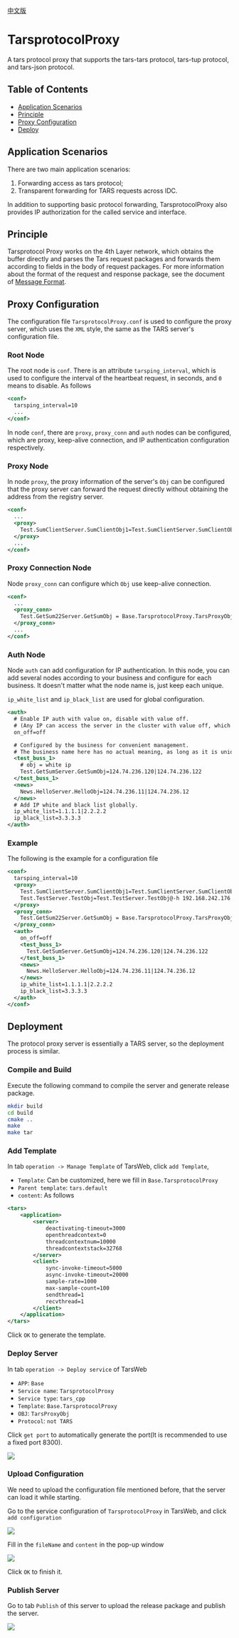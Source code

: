[中文版](README.md)

# TarsprotocolProxy

A tars protocol proxy that supports the tars-tars protocol, tars-tup protocol, and tars-json protocol.

## Table of Contents

- [Application Scenarios](#chapter-1)
- [Principle](#chapter-2)
- [Proxy Configuration](#chapter-3)
- [Deploy](#chapter-4)

## <a id='chapter-1'></a>Application Scenarios

There are two main application scenarios:

1. Forwarding access as tars protocol;
2. Transparent forwarding for TARS requests across IDC.

In addition to supporting basic protocol forwarding, TarsprotocolProxy also provides IP authorization for the called service and interface.

## <a id='chapter-2'></a>Principle

Tarsprotocol Proxy works on the 4th Layer network, which obtains the buffer directly and parses the Tars request packages and forwards them according to fields in the body of request packages. For more information about the format of the request and response package, see the document of [Message Format](https://tarscloud.github.io/TarsDocs_en/base/tars-protocol.html#22-message-format).

## <a id='chapter-3'></a>Proxy Configuration

The configuration file `TarsprotocolProxy.conf` is used to configure the proxy server, which uses the `XML` style, the same as the TARS server's configuration file.

### Root Node

The root node is `conf`. There is an attribute `tarsping_interval`, which is used to configure the interval of the heartbeat request, in seconds, and `0` means to disable. As follows

```xml
<conf>
  tarsping_interval=10
  ...
</conf>
```

In node `conf`, there are `proxy`, `proxy_conn` and `auth` nodes can be configured, which are proxy, keep-alive connection, and IP authentication configuration respectively.

### Proxy Node

In node `proxy`, the proxy information of the server's `Obj` can be configured that the proxy server can forward the request directly without obtaining the address from the registry server.

```xml
<conf>
  ...
  <proxy>
    Test.SumClientServer.SumClientObj1=Test.SumClientServer.SumClientObj@tcp -h 172.16.8.147 -t 60000 -p 10032
  </proxy>
  ...
</conf>
```

### Proxy Connection Node

Node `proxy_conn` can configure which `Obj` use keep-alive connection.

```xml
<conf>
  ...
  <proxy_conn>
    Test.GetSum22Server.GetSumObj = Base.TarsprotocolProxy.TarsProxyObj@tcp -h 172.16.8.115 -t 60000 -p 8888
  </proxy_conn>
  ...
</conf>
```

### Auth Node

Node `auth` can add configuration for IP authentication. In this node, you can add several nodes according to your business and configure for each business. It doesn't matter what the node name is, just keep each unique.

`ip_white_list` and `ip_black_list` are used for global configuration.

```xml
<auth>
  # Enable IP auth with value on, disable with value off.
  # (Any IP can access the server in the cluster with value off, which is normally used in intranet)
  on_off=off

  # Configured by the business for convenient management.
  # The business name here has no actual meaning, as long as it is unique.
  <test_buss_1>
    # obj = white ip
    Test.GetSumServer.GetSumObj=124.74.236.120|124.74.236.122
  </test_buss_1>
  <news>
    News.HelloServer.HelloObj=124.74.236.11|124.74.236.12
  </news>
  # Add IP white and black list globally.
  ip_white_list=1.1.1.1|2.2.2.2
  ip_black_list=3.3.3.3
</auth>
```

### Example

The following is the example for a configuration file

```xml
<conf>
  tarsping_interval=10
  <proxy>
    Test.SumClientServer.SumClientObj1=Test.SumClientServer.SumClientObj@tcp -h 172.16.8.147 -t 60000 -p 10032
    Test.TestServer.TestObj=Test.TestServer.TestObj@-h 192.168.242.176 -p 8888 -t 60000
  </proxy>
  <proxy_conn>
    Test.GetSum22Server.GetSumObj = Base.TarsprotocolProxy.TarsProxyObj@tcp -h 172.16.8.115 -t 60000 -p 8888
  </proxy_conn>
  <auth>
    on_off=off
    <test_buss_1>
      Test.GetSumServer.GetSumObj=124.74.236.120|124.74.236.122
    </test_buss_1>
    <news>
      News.HelloServer.HelloObj=124.74.236.11|124.74.236.12
    </news>
    ip_white_list=1.1.1.1|2.2.2.2
    ip_black_list=3.3.3.3
  </auth>
</conf>
```

## <a id='chapter-4'></a>Deployment

The protocol proxy server is essentially a TARS server, so the deployment process is similar.

### Compile and Build

Execute the following command to compile the server and generate release package.

```sh
mkdir build
cd build
cmake ..
make
make tar
```

### Add Template

In tab `operation -> Manage Template` of TarsWeb, click `add Template`,

- `Template`: Can be customized, here we fill in `Base.TarsprotocolProxy`
- `Parent template`: `tars.default`
- `content`: As follows

```xml
<tars>
	<application>
		<server>
			deactivating-timeout=3000
			openthreadcontext=0
			threadcontextnum=10000
			threadcontextstack=32768
		</server>
		<client>
			sync-invoke-timeout=5000
			async-invoke-timeout=20000
			sample-rate=1000
			max-sample-count=100
			sendthread=1
			recvthread=1
		</client>
	</application>
</tars>
```

Click `OK` to generate the template.

### Deploy Server

In tab `operation -> Deploy service` of TarsWeb

- `APP`: `Base`
- `Service name`: `TarsprotocolProxy`
- `Service type`: `tars_cpp`
- `Template`: `Base.TarsprotocolProxy`
- `OBJ`: `TarsProxyObj`
- `Protocol`: `not TARS`

Click `get port` to automatically generate the port(It is recommended to use a fixed port 8300).

![](docs/images/tars_proxy_deploy_en.png)

### Upload Configuration

We need to upload the configuration file mentioned before, that the server can load it while starting.

Go to the service configuration of `TarsprotocolProxy` in TarsWeb, and click `add configuration`

![](docs/images/tars_proxy_conf_center_en.png)

Fill in the `fileName` and `content` in the pop-up window

![](docs/images/tars_proxy_add_conf_en.png)

Click `OK` to finish it.

### Publish Server

Go to tab `Publish` of this server to upload the release package and publish the server.

![](docs/images/tars_proxy_publish_en.png)
